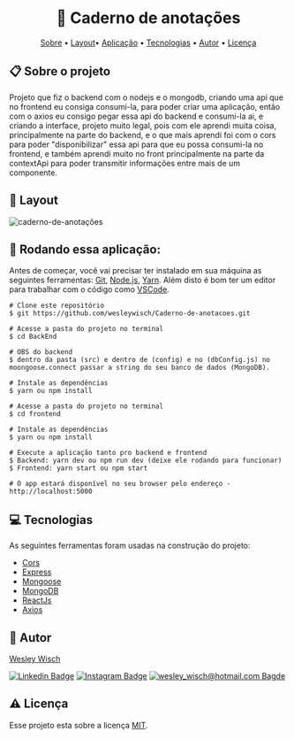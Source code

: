 <h1  align="center">📖 Caderno de anotações</h1>

<p  align="center"> <a  href="#sobre">Sobre</a> • <a  href="#layout">Layout</a>• <a  href="#aplicacao">Aplicação</a> • <a  href="#techs">Tecnologias</a> • <a  href="#autor">Autor</a> • <a  href="#licenca">Licença</a> </p>


<h2  id="sobre"> 📋 Sobre o projeto</h2>

Projeto que fiz o backend com o nodejs e o mongodb, criando uma api que no frontend eu consiga consumi-la, para poder criar uma aplicação, então com o axios eu consigo pegar essa api do backend e consumi-la ai, e criando a interface, projeto muito legal, pois com ele aprendi muita coisa, principalmente na parte do backend, e o que mais aprendi foi com o cors para poder "disponibilizar" essa api para que eu possa consumi-la no frontend, e também aprendi muito no front principalmente na parte da contextApi para poder transmitir informações entre mais de um componente.

<h2  id="layout"> 🎨 Layout </h2>

![caderno-de-anotações](https://user-images.githubusercontent.com/79159487/124641106-5509df80-de5c-11eb-9974-2497114e4008.gif)


<h2 id="aplicacao"> 🎲  Rodando essa aplicação: </h2>

Antes de começar, você vai precisar ter instalado em sua máquina as seguintes ferramentas:  [Git](https://git-scm.com/),  [Node.js](https://nodejs.org/en/), [Yarn](https://yarnpkg.com/). Além disto é bom ter um editor para trabalhar com o código como  [VSCode](https://code.visualstudio.com/).

```
# Clone este repositório
$ git https://github.com/wesleywisch/Caderno-de-anotacoes.git

# Acesse a pasta do projeto no terminal
$ cd BackEnd

# OBS do backend
$ dentro da pasta (src) e dentro de (config) e no (dbConfig.js) no moongoose.connect passar a string do seu banco de dados (MongoDB).

# Instale as dependências
$ yarn ou npm install

# Acesse a pasta do projeto no terminal
$ cd frontend

# Instale as dependências
$ yarn ou npm install

# Execute a aplicação tanto pro backend e frontend
$ Backend: yarn dev ou npm run dev (deixe ele rodando para funcionar)
$ Frontend: yarn start ou npm start

# O app estará disponível no seu browser pelo endereço - http://localhost:5000
```

<h2  id="techs"> 💻 Tecnologias</h2>

As seguintes ferramentas foram usadas na construção do projeto:

- [Cors]()
- [Express]()
- [Mongoose]()
- [MongoDB]()
- [ReactJs]()
- [Axios]()

<h2  id="autor"> 🦸 Autor</h2>

[Wesley Wisch](https://www.linkedin.com/in/wesley-wisch)

[![Linkedin Badge](https://img.shields.io/badge/-LinkedIn-blue?style=flat-square-border&logo=Linkedin&logoColor=white&link=https://www.linkedin.com/in/wesley-wisch/)](https://www.linkedin.com/in/wesley-wisch) [![Instagram Badge](https://img.shields.io/badge/-Instagram-CC0000?style=flat-square-border&logo=Instagram&logoColor=white&link=https://www.instagram.com/wesley_wisch/)](https://www.instagram.com/wesley_wisch/) [![wesley_wisch@hotmail.com Bagde](https://img.shields.io/badge/wesley_wisch-2e7eea?style=flat-square-border&logo=microsoft-outlook&logoColor=white)](mailto:wesley_wisch@hotmail.com)

<h2  id="licenca"> ⚠️ Licença</h2>

Esse projeto esta sobre a licença [MIT](https://github.com/wesleywisch/Caderno-de-anotacoes/blob/main/LICENSE).